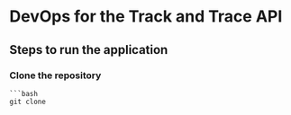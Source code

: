 # DevOps for the Track and Trace API

## Steps to run the application

### Clone the repository
    
    ```bash
    git clone 

